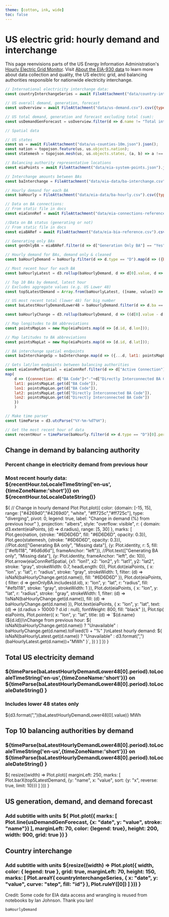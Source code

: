 ```yaml
---
theme: [cotton, ink, wide]
toc: false
---
```


# US electric grid: hourly demand and interchange

This page reenvisions parts of the US Energy Information Administration's [Hourly Electric Grid Monitor]((https://www.eia.gov/electricity/gridmonitor/dashboard/electric_overview/US48/US48)). Visit [About the EIA-930 data](https://www.eia.gov/electricity/gridmonitor/about) to learn more about data collection and quality, the US electric grid, and balancing authorities responsible for nationwide electricity interchange.

```js
// International electricity interchange data:
const countryInterchangeSeries = await FileAttachment("data/country-interchange.csv").csv({typed: true});

// US overall demand, generation, forecast
const usOverview = await FileAttachment("data/us-demand.csv").csv({typed: true});
```

```js
// US total demand, generation and forecast excluding total (sum):
const usDemandGenForecast = usOverview.filter(d => d.name != "Total interchange");
```

```js
// Spatial data

// US states
const us = await FileAttachment("data/us-counties-10m.json").json();
const nation = topojson.feature(us, us.objects.nation);
const statemesh = topojson.mesh(us, us.objects.states, (a, b) => a !== b);

// Balancing authority representative locations
const eiaPoints = await FileAttachment("data/eia-system-points.json").json().then(d => d[0].data);
```

```js
// Interchange amounts between BAs
const baInterchange = FileAttachment("data/eia-data/ba-interchange.csv").csv({typed: true});

// Hourly demand for each BA
const baHourly = FileAttachment("data/eia-data/ba-hourly.csv").csv({typed: true});

// Data on BA connections:
// From static file in docs
const eiaConnRef = await FileAttachment("data/eia-connections-reference.csv").csv({typed: true});

//Data on BA status (generating or not)
// From static file in docs
const eiaBARef = await FileAttachment("data/eia-bia-reference.csv").csv({typed: true});
```

```js 
// Generating only BAs
const genOnlyBA = eiaBARef.filter(d => d["Generation Only BA"] == "Yes").map(d => d["BA Code"]);
```

```js
// Hourly demand for BAs, demand only & cleaned
const baHourlyDemand = baHourly.filter(d => d.type == "D").map(d => ({ba: d["respondent-name"], baAbb: d["respondent"], period: d.period, value: d.value})); // Only use demand ("D");
```

```js
// Most recent hour for each BA
const baHourlyLatest = d3.rollup(baHourlyDemand, d => d[0].value, d => d["ba"]);
```

```js
// Top 10 BAs by demand, latest hour
// Excludes aggregate values (e.g. US Lower 48)
const top5LatestDemand = Array.from(baHourlyLatest, ([name, value]) => ({ name, value })).filter(d => !["United States Lower 48", "Midwest", "Mid-Atlantic", "Northwest", "Central", "New England", "Southwest", "Southeast", "California", "Florida", "Texas", "Carolinas", "Tennessee", "New York"].includes(d.name)).sort(((a, b) => b.value - a.value)).slice(0, 10);
```

```js
// US most recent total (lower 48) for big number
const baLatestHourlyDemandLower48 = baHourlyDemand.filter(d => d.ba == "United States Lower 48");
```

```js
const baHourlyChange = d3.rollup(baHourlyDemand, d => ((d[0].value - d[1].value) / d[1].value) * 100, d => d["ba"] );
```

```js
// Map longitudes to BA abbreviations
const pointsMapLon = new Map(eiaPoints.map(d => [d.id, d.lon]));

// Map latitudes to BA abbreviations
const pointsMapLat = new Map(eiaPoints.map(d => [d.id, d.lat]));

// BA interchange spatial endpoints
const baInterchangeSp = baInterchange.map(d => ({...d, lat1: pointsMapLat.get(d["fromba"]), lon1: pointsMapLon.get(d["fromba"]), lat2: pointsMapLat.get(d["toba"]), lon2: pointsMapLon.get(d["toba"])}));
```

```js
// Gets lat/lon endpoints between balancing authorities
const eiaConnRefSpatial = eiaConnRef.filter(d => d["Active Connection"] == "Yes").
map(
    d => ({connection: d["BA Code"]+"-"+d["Directly Interconnected BA Code"],
    lat1: pointsMapLat.get(d["BA Code"]), 
    lon1: pointsMapLon.get(d["BA Code"]), 
    lat2: pointsMapLat.get(d["Directly Interconnected BA Code"]), 
    lon2: pointsMapLon.get(d["Directly Interconnected BA Code"])
    })
    )
```

```js
// Make time parser
const timeParse = d3.utcParse("%Y-%m-%dT%H");
```

```js
// Get the most recent hour of data
const recentHour = timeParse(baHourly.filter(d => d.type == "D")[0].period);
```


<div class="grid grid-cols-3">
  <div class="card grid-colspan-2 grid-rowspan-2">
    <h2>Change in demand by balancing authority</h2>
    <h3>Percent change in electricity demand from previous hour</h3>
    <h3>Most recent hourly data: ${recentHour.toLocaleTimeString('en-us',{timeZoneName:'short'})} on ${recentHour.toLocaleDateString()}</h3>
    ${
      // Change in hourly demand Plot
Plot.plot({
  color: {domain: [-15, 15], range: ["#4269d0","#4269d0", "white", "#ff725c","#ff725c"], type: "diverging", pivot: 0, legend: true, label: "Change in demand (%) from previous hour" },
  projection: "albers",
  style: "overflow: visible",
  r: { domain: d3.extent(eiaPoints, (d) => d.radius), range: [5, 30] },
  marks: [
    Plot.geo(nation, {stroke: "#6D6D6D", fill: "#6D6D6D", opacity: 0.3}),
    Plot.geo(statemesh, {stroke: "#6D6D6D", opacity: 0.3}),
    //Plot.dot(["Generating BA only", "Missing data"], {y: Plot.identity, r: 5, fill: ["#efb118", "#6d6d6d"], frameAnchor: "left"}),
    //Plot.text(["Generating BA only", "Missing data"], {y: Plot.identity, frameAnchor: "left", dx: 10}),
    Plot.arrow(eiaConnRefSpatial, {x1: "lon1", x2: "lon2", y1: "lat1", y2: "lat2", stroke: "gray", strokeWidth: 0.7, headLength: 0}),
    Plot.dot(eiaPoints, { 
      x: "lon",
      y: "lat",
      r: "radius",
      stroke: "gray",
      strokeWidth: 1,
      filter: (d) => isNaN(baHourlyChange.get(d.name)),
      fill: "#6D6D6D"
    }),
    Plot.dot(eiaPoints, {
      filter: d => genOnlyBA.includes(d.id),
      x: "lon",
      y: "lat",
      r: "radius",
      fill: "#efb118",
      stroke: "gray",
      strokeWidth: 1
    }),
    Plot.dot(eiaPoints, {
      x: "lon",
      y: "lat",
      r: "radius",
      stroke: "gray",
      strokeWidth: 1,
      filter: (d) => !isNaN(baHourlyChange.get(d.name)),
      fill: (d) => baHourlyChange.get(d.name)
    }),
    Plot.text(eiaPoints, {
      x: "lon",
      y: "lat",
      text: (d) => (d.radius > 10000 ? d.id : null),
      fontWeight: 800,
      fill: "black"
    }),
    Plot.tip(
      eiaPoints,
      Plot.pointer({
        x: "lon",
        y: "lat",
        title: (d) =>
          `${d.name} (${d.id})\nChange from previous hour: ${
            isNaN(baHourlyChange.get(d.name))
              ? "Unavailable"
              : baHourlyChange.get(d.name).toFixed(1) + "%"
          }\nLatest hourly demand: ${
            isNaN(baHourlyLatest.get(d.name))
              ? "Unavailable"
              : d3.format(",")(baHourlyLatest.get(d.name))+"MWh"
          }`,
      })
    )
  ]
})
    }
  </div>
  <div class="card grid-colspan-1 grid-rowspan-1">
    <h2>Total US electricity demand</h2>
    <h3>${timeParse(baLatestHourlyDemandLower48[0].period).toLocaleTimeString('en-us',{timeZoneName:'short'})} on ${timeParse(baLatestHourlyDemandLower48[0].period).toLocaleDateString() }</h3>
    <h3>Includes lower 48 states only</h3>
    <span class="big">${d3.format(",")(baLatestHourlyDemandLower48[0].value)} MWh</span>
  </div>
  <div class="card grid-colspan-1 grid-rowspan-1">
  <h2>Top 10 balancing authorities by demand</h2>
  <h3>${timeParse(baLatestHourlyDemandLower48[0].period).toLocaleTimeString('en-us',{timeZoneName:'short'})} on ${timeParse(baLatestHourlyDemandLower48[0].period).toLocaleDateString() }</h3>
    ${
        resize((width) => Plot.plot({
            marginLeft: 250,
            marks: [
                Plot.barX(top5LatestDemand, {y: "name", x: "value", sort: {y: "x", reverse: true, limit: 10}})
            ]
        }))
    }
</div>
  
  
  <div class="card grid-colspan-3 grid-rowspan-1">
  <h2>US generation, demand, and demand forecast</h2>
  <h3>Add subtitle with units</3>
   ${
    Plot.plot({
  marks: [
    Plot.line(usDemandGenForecast, {x: "date", y: "value", stroke: "name"})
  ],
  marginLeft: 70,
  color: {legend: true},
  height: 200, 
  width: 900,
  grid: true
})
   }
  </div>

<div class="card">
  <h2>Country interchange</h2>
  <h3>Add subtitle with units</3>
   ${resize((width) => Plot.plot({
    width,
    color: { legend: true },
    grid: true,
    marginLeft: 70,
    height: 150,
    marks: [
        Plot.areaY(
            countryInterchangeSeries,
            { x: "date", y: "value", curve: "step", fill: "id"}
        ),
        Plot.ruleY([0])
    ]
}))
   }
</div>

Credit: Some code for EIA data access and wrangling is reused from notebooks by Ian Johnson. Thank you Ian!

```js
baHourlyDemand
```